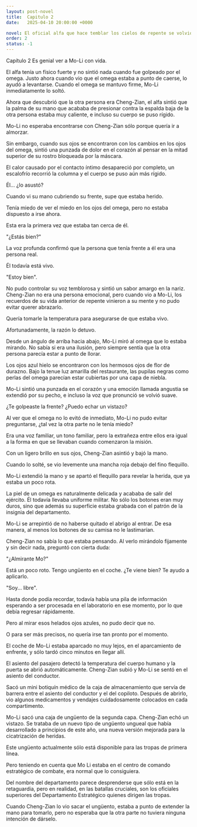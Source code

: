 ```yaml
---
layout: post-novel
title:  Capitulo 2
date:   2025-04-10 20:00:00 +0000

novel: El oficial alfa que hace temblar los cielos de repente se volvió dulce
order: 2
status: -1
---
```


Capítulo 2 Es genial ver a Mo-Li con vida.

El alfa tenía un físico fuerte y no sintió nada cuando fue golpeado por el omega. Justo ahora cuando vio que el omega estaba a punto de caerse, lo ayudó a levantarse. Cuando el omega se mantuvo firme, Mo-Li inmediatamente lo soltó.

Ahora que descubrió que la otra persona era Cheng-Zian, el alfa sintió que la palma de su mano que acababa de presionar contra la espalda baja de la otra persona estaba muy caliente, e incluso su cuerpo se puso rígido.

Mo-Li no esperaba encontrarse con Cheng-Zian sólo porque quería ir a almorzar.

Sin embargo, cuando sus ojos se encontraron con los cambios en los ojos del omega, sintió una punzada de dolor en el corazón al pensar en la mitad superior de su rostro bloqueada por la máscara.

El calor causado por el contacto íntimo desapareció por completo, un escalofrío recorrió la columna y el cuerpo se puso aún más rígido.

Él... ¿lo asustó?

Cuando vi su mano cubriendo su frente, supe que estaba herido.

Tenía miedo de ver el miedo en los ojos del omega, pero no estaba dispuesto a irse ahora.

Esta era la primera vez que estaba tan cerca de él.

"¿Estás bien?"

La voz profunda confirmó que la persona que tenía frente a él era una persona real.

Él todavía está vivo.

"Estoy bien".

No pudo controlar su voz temblorosa y sintió un sabor amargo en la nariz. Cheng-Zian no era una persona emocional, pero cuando vio a Mo-Li, los recuerdos de su vida anterior de repente vinieron a su mente y no pudo evitar querer abrazarlo.

Quería tomarle la temperatura para asegurarse de que estaba vivo.

Afortunadamente, la razón lo detuvo.

Desde un ángulo de arriba hacia abajo, Mo-Li miró al omega que lo estaba mirando. No sabía si era una ilusión, pero siempre sentía que la otra persona parecía estar a punto de llorar.

Los ojos azul hielo se encontraron con los hermosos ojos de flor de durazno. Bajo la tenue luz amarilla del restaurante, las pupilas negras como perlas del omega parecían estar cubiertas por una capa de niebla.

Mo-Li sintió una punzada en el corazón y una emoción llamada angustia se extendió por su pecho, e incluso la voz que pronunció se volvió suave.

¿Te golpeaste la frente? ¿Puedo echar un vistazo?

Al ver que el omega no lo evitó de inmediato, Mo-Li no pudo evitar preguntarse, ¿tal vez la otra parte no le tenía miedo?

Era una voz familiar, un tono familiar, pero la extrañeza entre ellos era igual a la forma en que se llevaban cuando comenzaron la misión.

Con un ligero brillo en sus ojos, Cheng-Zian asintió y bajó la mano.

Cuando lo solté, se vio levemente una mancha roja debajo del fino flequillo.

Mo-Li extendió la mano y se apartó el flequillo para revelar la herida, que ya estaba un poco rota.

La piel de un omega es naturalmente delicada y acababa de salir del ejército. Él todavía llevaba uniforme militar. No sólo los botones eran muy duros, sino que además su superficie estaba grabada con el patrón de la insignia del departamento.

Mo-Li se arrepintió de no haberse quitado el abrigo al entrar. De esa manera, al menos los botones de su camisa no le lastimarían.

Cheng-Zian no sabía lo que estaba pensando. Al verlo mirándolo fijamente y sin decir nada, preguntó con cierta duda:

"¿Almirante Mo?"

Está un poco roto. Tengo ungüento en el coche. ¿Te viene bien? Te ayudo a aplicarlo.

"Soy... libre".

Hasta donde podía recordar, todavía había una pila de información esperando a ser procesada en el laboratorio en ese momento, por lo que debía regresar rápidamente.

Pero al mirar esos helados ojos azules, no pudo decir que no.

O para ser más precisos, no quería irse tan pronto por el momento.

El coche de Mo-Li estaba aparcado no muy lejos, en el aparcamiento de enfrente, y sólo tardó cinco minutos en llegar allí.

El asiento del pasajero detectó la temperatura del cuerpo humano y la puerta se abrió automáticamente. Cheng-Zian subió y Mo-Li se sentó en el asiento del conductor.

Sacó un mini botiquín médico de la caja de almacenamiento que servía de barrera entre el asiento del conductor y el del copiloto. Después de abrirlo, vio algunos medicamentos y vendajes cuidadosamente colocados en cada compartimento.

Mo-Li sacó una caja de ungüento de la segunda capa. Cheng-Zian echó un vistazo. Se trataba de un nuevo tipo de ungüento ungueal que había desarrollado a principios de este año, una nueva versión mejorada para la cicatrización de heridas.

Este ungüento actualmente sólo está disponible para las tropas de primera línea.

Pero teniendo en cuenta que Mo Li estaba en el centro de comando estratégico de combate, era normal que lo consiguiera.

Del nombre del departamento parece desprenderse que sólo está en la retaguardia, pero en realidad, en las batallas cruciales, son los oficiales superiores del Departamento Estratégico quienes dirigen las tropas.

Cuando Cheng-Zian lo vio sacar el ungüento, estaba a punto de extender la mano para tomarlo, pero no esperaba que la otra parte no tuviera ninguna intención de dárselo.





